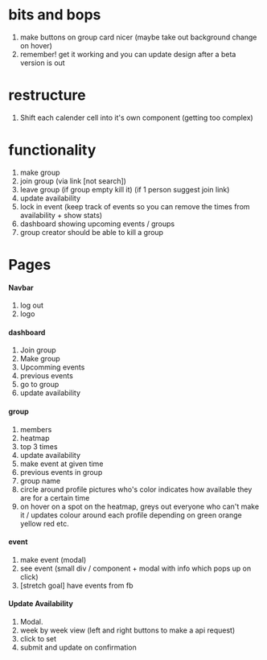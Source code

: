 # bits and bops

1. make buttons on group card nicer (maybe take out background change on hover)
2. remember! get it working and you can update design after a beta version is out

# restructure

1. Shift each calender cell into it's own component (getting too complex)

# functionality

1. make group
2. join group (via link [not search])
3. leave group (if group empty kill it) (if 1 person suggest join link)
4. update availability
5. lock in event (keep track of events so you can remove the times from availability + show stats)
6. dashboard showing upcoming events / groups
7. group creator should be able to kill a group

# Pages

#### Navbar

1. log out
2. logo

#### dashboard

1. Join group
2. Make group
3. Upcomming events
4. previous events
5. go to group
6. update availability

#### group

1. members
2. heatmap
3. top 3 times
4. update availability
5. make event at given time
6. previous events in group
7. group name
8. circle around profile pictures who's color indicates how available they are for a certain time
9. on hover on a spot on the heatmap, greys out everyone who can't make it / updates colour around each profile depending on green orange yellow red etc.

#### event

1. make event (modal)
2. see event (small div / component + modal with info which pops up on click)
3. [stretch goal] have events from fb

#### Update Availability

1. Modal.
2. week by week view (left and right buttons to make a api request)
3. click to set
4. submit and update on confirmation

